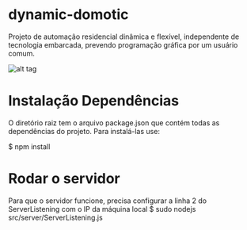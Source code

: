 # dynamic-domotic

Projeto de automação residencial dinâmica e flexível, independente de tecnologia embarcada, prevendo programação gráfica por um usuário comum.


![alt tag](https://cloud.githubusercontent.com/assets/1044309/6201161/0f57f06e-b481-11e4-8739-b9f9ef589566.png)


# Instalação Dependências
O diretório raiz tem o arquivo package.json que contém todas as dependências do projeto. Para instalá-las use:

$ npm install


# Rodar o servidor
Para que o servidor funcione, precisa configurar a linha 2 do ServerListening com o IP da máquina local
$ sudo nodejs src/server/ServerListening.js
